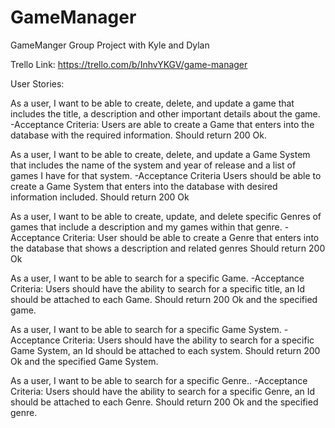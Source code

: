 # GameManager
GameManger Group Project with Kyle and Dylan

Trello Link: https://trello.com/b/InhvYKGV/game-manager

User Stories:

As a user, I want to be able to create, delete, and update a game that includes the title, a description and other important details about the game.
 	-Acceptance Criteria:
Users are able to create a Game that enters into the database with the required information.
Should return 200 Ok.

As a user, I want to be able to create, delete, and update a Game System that includes the name of the system and year of release and a list of games I have for that system.
-Acceptance Criteria
Users should be able to create a Game System that enters into the database with desired information included.
Should return 200 Ok

As a user, I want to be able to create, update, and delete specific Genres of games that include a description and my games within that genre.
-Acceptance Criteria:
User should be able to create a Genre that enters into the database that shows a description and related genres
Should return 200 Ok

As a user, I want to be able to search for a specific Game.
-Acceptance Criteria:
Users should have the ability to search for a specific title, an Id should be attached to each Game.
Should return 200 Ok and the specified game.

As a user, I want to be able to search for a specific Game System.
-Acceptance Criteria:
Users should have the ability to search for a specific Game System, an Id should be attached to each system.
Should return 200 Ok and the specified Game System.

As a user, I want to be able to search for a specific Genre..
-Acceptance Criteria:
Users should have the ability to search for a specific Genre, an Id should be attached to each Genre.
Should return 200 Ok and the specified genre.
